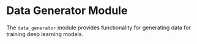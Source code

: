 # Data Generator Module

The `data_generator` module provides functionality for generating data for training deep learning models.